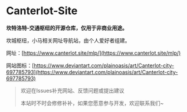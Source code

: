 # Canterlot-Site

**坎特洛特-交通枢纽的开源仓库，仅用于非商业用途。**

坎城枢纽，小马相关网址导航站，由个人爱好者组建。

网址：[https://www.canterlot.site/mlp/](https://www.canterlot.site/mlp/)

网站图标：[https://www.deviantart.com/plainoasis/art/Canterlot-city-697785793](https://www.deviantart.com/plainoasis/art/Canterlot-city-697785793)
>
> 欢迎在Issues补充网站、反馈问题或提出建议
>
> 本站时不时会修修补补，如果您愿意参与开发，欢迎联系我们~
